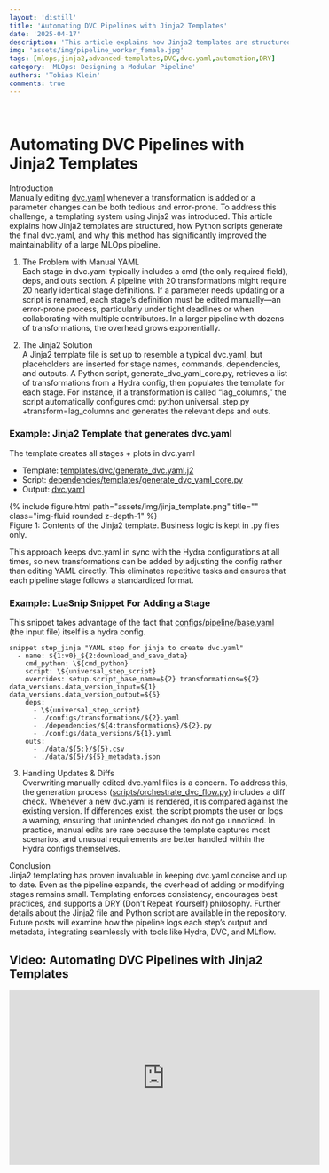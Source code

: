 ```yaml
---
layout: 'distill'
title: 'Automating DVC Pipelines with Jinja2 Templates'
date: '2025-04-17'
description: 'This article explains how Jinja2 templates are structured, how Python scripts generate the final dvc.yaml, and why this method has significantly improved the maintainability of a large MLOps pipeline.'
img: 'assets/img/pipeline_worker_female.jpg'
tags: [mlops,jinja2,advanced-templates,DVC,dvc.yaml,automation,DRY]
category: 'MLOps: Designing a Modular Pipeline'
authors: 'Tobias Klein'
comments: true
---
```


<!-- _projects/automating-dvc-pipelines-with-jinja2-templates.md -->
<br>

# Automating DVC Pipelines with Jinja2 Templates

Introduction  
Manually editing [dvc.yaml](https://github.com/kletobias/advanced-mlops-lifecycle-hydra-mlflow-optuna-dvc/tree/main/dvc.yaml) whenever a transformation is added or a parameter changes can be both tedious and error-prone. To address this challenge, a templating system using Jinja2 was introduced. This article explains how Jinja2 templates are structured, how Python scripts generate the final dvc.yaml, and why this method has significantly improved the maintainability of a large MLOps pipeline.

1. The Problem with Manual YAML  
Each stage in dvc.yaml typically includes a cmd (the only required field), deps, and outs section. A pipeline with 20 transformations might require 20 nearly identical stage definitions. If a parameter needs updating or a script is renamed, each stage’s definition must be edited manually—an error-prone process, particularly under tight deadlines or when collaborating with multiple contributors. In a larger pipeline with dozens of transformations, the overhead grows exponentially.

2. The Jinja2 Solution  
   A Jinja2 template file is set up to resemble a typical dvc.yaml, but placeholders are inserted for stage names, commands, dependencies, and outputs. A Python script, generate_dvc_yaml_core.py, retrieves a list of transformations from a Hydra config, then populates the template for each stage. For instance, if a transformation is called “lag_columns,” the script automatically configures cmd: python universal_step.py +transform=lag_columns and generates the relevant deps and outs.

### Example: Jinja2 Template that generates dvc.yaml

The template creates all stages + plots in dvc.yaml

- Template: [templates/dvc/generate_dvc.yaml.j2](https://github.com/kletobias/advanced-mlops-lifecycle-hydra-mlflow-optuna-dvc/tree/main/templates/dvc/generate_dvc.yaml.j2)
- Script: [dependencies/templates/generate_dvc_yaml_core.py](https://github.com/kletobias/advanced-mlops-lifecycle-hydra-mlflow-optuna-dvc/tree/main/dependencies/templates/generate_dvc_yaml_core.py)
- Output: [dvc.yaml](https://github.com/kletobias/advanced-mlops-lifecycle-hydra-mlflow-optuna-dvc/tree/main/dvc.yaml)

<div class="row">
    <div class="col-sm mt-3 mt-md-0">
        {% include figure.html path="assets/img/jinja_template.png" title="" class="img-fluid rounded z-depth-1" %}
    </div>
</div>
<div class="caption">
        Figure 1: Contents of the Jinja2 template. Business logic is kept in .py files only.
</div>

This approach keeps dvc.yaml in sync with the Hydra configurations at all times, so new transformations can be added by adjusting the config rather than editing YAML directly. This eliminates repetitive tasks and ensures that each pipeline stage follows a standardized format.

### Example: LuaSnip Snippet For Adding a Stage

This snippet takes advantage of the fact that [configs/pipeline/base.yaml](https://github.com/kletobias/advanced-mlops-lifecycle-hydra-mlflow-optuna-dvc/tree/main/configs/pipeline/base.yaml) (the input file) itself is a hydra config.

```snippet
snippet step_jinja "YAML step for jinja to create dvc.yaml"
  - name: ${1:v0}_${2:download_and_save_data}
    cmd_python: \${cmd_python}
    script: \${universal_step_script}
    overrides: setup.script_base_name=${2} transformations=${2} data_versions.data_version_input=${1} data_versions.data_version_output=${5}
    deps:
      - \${universal_step_script}
      - ./configs/transformations/${2}.yaml
      - ./dependencies/${4:transformations}/${2}.py
      - ./configs/data_versions/${1}.yaml
    outs:
      - ./data/${5:}/${5}.csv
      - ./data/${5}/${5}_metadata.json
```

3. Handling Updates & Diffs  
Overwriting manually edited dvc.yaml files is a concern. To address this, the generation process ([scripts/orchestrate_dvc_flow.py](https://github.com/kletobias/advanced-mlops-lifecycle-hydra-mlflow-optuna-dvc/tree/main/scripts/orchestrate_dvc_flow.py)) includes a diff check. Whenever a new dvc.yaml is rendered, it is compared against the existing version. If differences exist, the script prompts the user or logs a warning, ensuring that unintended changes do not go unnoticed. In practice, manual edits are rare because the template captures most scenarios, and unusual requirements are better handled within the Hydra configs themselves.

Conclusion  
Jinja2 templating has proven invaluable in keeping dvc.yaml concise and up to date. Even as the pipeline expands, the overhead of adding or modifying stages remains small. Templating enforces consistency, encourages best practices, and supports a DRY (Don’t Repeat Yourself) philosophy. Further details about the Jinja2 file and Python script are available in the repository. Future posts will examine how the pipeline logs each step’s output and metadata, integrating seamlessly with tools like Hydra, DVC, and MLflow.



## Video: Automating DVC Pipelines with Jinja2 Templates

<iframe width="560" height="315" src="https://www.youtube.com/embed/LpklKS1aXkw" title="YouTube video player" frameborder="0" allow="accelerometer; autoplay; clipboard-write; encrypted-media; gyroscope; picture-in-picture; web-share" referrerpolicy="strict-origin-when-cross-origin" allowfullscreen></iframe>



